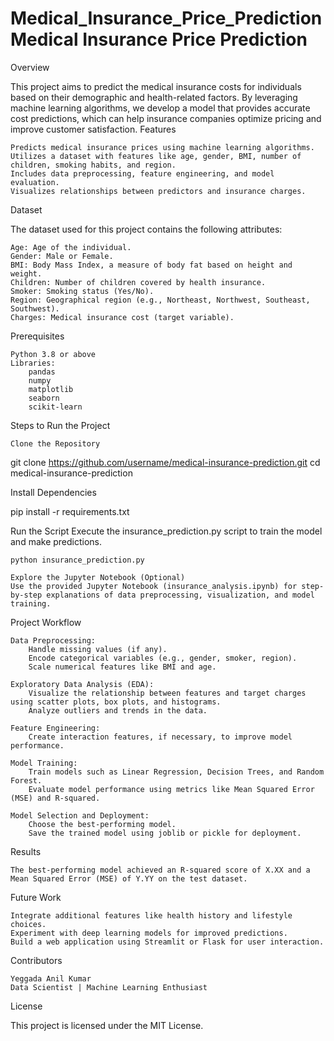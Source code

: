 # Medical_Insurance_Price_PredictionMedical Insurance Price Prediction
Overview

This project aims to predict the medical insurance costs for individuals based on their demographic and health-related factors. By leveraging machine learning algorithms, we develop a model that provides accurate cost predictions, which can help insurance companies optimize pricing and improve customer satisfaction.
Features

    Predicts medical insurance prices using machine learning algorithms.
    Utilizes a dataset with features like age, gender, BMI, number of children, smoking habits, and region.
    Includes data preprocessing, feature engineering, and model evaluation.
    Visualizes relationships between predictors and insurance charges.

Dataset

The dataset used for this project contains the following attributes:

    Age: Age of the individual.
    Gender: Male or Female.
    BMI: Body Mass Index, a measure of body fat based on height and weight.
    Children: Number of children covered by health insurance.
    Smoker: Smoking status (Yes/No).
    Region: Geographical region (e.g., Northeast, Northwest, Southeast, Southwest).
    Charges: Medical insurance cost (target variable).

Prerequisites

    Python 3.8 or above
    Libraries:
        pandas
        numpy
        matplotlib
        seaborn
        scikit-learn

Steps to Run the Project

    Clone the Repository

git clone https://github.com/username/medical-insurance-prediction.git
cd medical-insurance-prediction

Install Dependencies

pip install -r requirements.txt

Run the Script
Execute the insurance_prediction.py script to train the model and make predictions.

    python insurance_prediction.py

    Explore the Jupyter Notebook (Optional)
    Use the provided Jupyter Notebook (insurance_analysis.ipynb) for step-by-step explanations of data preprocessing, visualization, and model training.

Project Workflow

    Data Preprocessing:
        Handle missing values (if any).
        Encode categorical variables (e.g., gender, smoker, region).
        Scale numerical features like BMI and age.

    Exploratory Data Analysis (EDA):
        Visualize the relationship between features and target charges using scatter plots, box plots, and histograms.
        Analyze outliers and trends in the data.

    Feature Engineering:
        Create interaction features, if necessary, to improve model performance.

    Model Training:
        Train models such as Linear Regression, Decision Trees, and Random Forest.
        Evaluate model performance using metrics like Mean Squared Error (MSE) and R-squared.

    Model Selection and Deployment:
        Choose the best-performing model.
        Save the trained model using joblib or pickle for deployment.

Results

    The best-performing model achieved an R-squared score of X.XX and a Mean Squared Error (MSE) of Y.YY on the test dataset.

Future Work

    Integrate additional features like health history and lifestyle choices.
    Experiment with deep learning models for improved predictions.
    Build a web application using Streamlit or Flask for user interaction.

Contributors

    Yeggada Anil Kumar
    Data Scientist | Machine Learning Enthusiast

License

This project is licensed under the MIT License.
